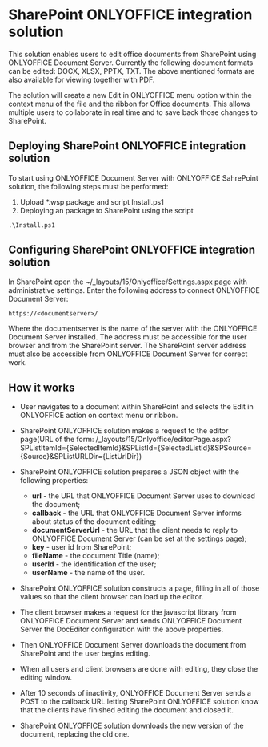 # SharePoint ONLYOFFICE integration solution

This solution enables users to edit office documents from SharePoint using ONLYOFFICE Document Server. Currently the following document formats can be edited: DOCX, XLSX, PPTX, TXT. The above mentioned formats are also available for viewing together with PDF.

The solution will create a new Edit in ONLYOFFICE menu option within the context menu of the file and the ribbon for Office documents. This allows multiple users to collaborate in real time and to save back those changes to SharePoint.

## Deploying SharePoint ONLYOFFICE integration solution
To start using ONLYOFFICE Document Server with ONLYOFFICE SahrePoint solution, the following steps must be performed:
1. Upload *.wsp package and script Install.ps1 
2. Deploying an package to SharePoint using the script
```
.\Install.ps1 
```
	
## Configuring SharePoint ONLYOFFICE integration solution
	
In SharePoint open the ~/_layouts/15/Onlyoffice/Settings.aspx page with administrative settings. Enter the following address to connect ONLYOFFICE Document Server:
```
https://<documentserver>/
```
Where the documentserver is the name of the server with the ONLYOFFICE Document Server installed. The address must be accessible for the user browser and from the SharePoint server. The SharePoint server address must also be accessible from ONLYOFFICE Document Server for correct work.
	
## How it works
	
* User navigates to a document within SharePoint and selects the Edit in ONLYOFFICE action on context menu or ribbon.
	
* SharePoint ONLYOFFICE solution makes a request to the editor page(URL of the form: /_layouts/15/Onlyoffice/editorPage.aspx?SPListItemId={SelectedItemId}&SPListId={SelectedListId}&SPSource={Source}&SPListURLDir={ListUrlDir})
	
* SharePoint ONLYOFFICE solution prepares a JSON object with the following properties:
	* **url** - the URL that ONLYOFFICE Document Server uses to download the document;
	* **callback** - the URL that ONLYOFFICE Document Server informs about status of the document editing;
	* **documentServerUrl** - the URL that the client needs to reply to ONLYOFFICE Document Server (can be set at the settings page);
	* **key** - user id from SharePoint;
	* **fileName** - the document Title (name);
	* **userId** - the identification of the user;
	* **userName** - the name of the user.
	
* SharePoint ONLYOFFICE solution constructs a page, filling in all of those values so that the client browser can load up the editor.
	
* The client browser makes a request for the javascript library from ONLYOFFICE Document Server and sends ONLYOFFICE Document Server the DocEditor configuration with the above properties.
	
* Then ONLYOFFICE Document Server downloads the document from SharePoint and the user begins editing.
	
* When all users and client browsers are done with editing, they close the editing window.
	
* After 10 seconds of inactivity, ONLYOFFICE Document Server sends a POST to the callback URL letting SharePoint ONLYOFFICE solution know that the clients have finished editing the document and closed it.
	
* SharePoint ONLYOFFICE solution downloads the new version of the document, replacing the old one. 
